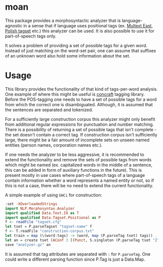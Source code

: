 moan
===================

This package provides a morphosyntactic analyzer that is language-agnostic in a sense that if language uses positional tags (ex. [Multext East][MultextEast], [Polish tagset][nkjp-tagset] etc.) this analyzer can be used. It is also possible to use it for part-of-speech tags only.

It solves a problem of providing a set of possible tags for a given word. Instead of just matching on the word-set pair, one can assume that suffixes of an unknown word also hold some information about the set.

Usage
===================

This library provides the functionality of that kind of tags-per-word analysis. One example of where this might be useful is [concraft] tagging library. Before the POS-tagging one needs to have a set of possible tags for a word from which the correct one is disambiguated. Although, it is assumed that the sentences are separated and tokenized.

For a sufficiently large construction corpus this analyzer might only benefit from additional regular expressions for punctuation and number matching. There is a possibility of returning a set of possible tags that isn't complete - the set doesn't contain a correct tag. If construction corpus isn't sufficiently large, there might be a fair amount of incomplete sets on unseen named entities (person names, corporation names etc.).

If one needs the analyzer to be less aggressive, it is recommended to extend the functionality and remove the sets of possible tags from words which might be named (ex. capitalized words in the middle of a sentence, this can be added in form of auxiliary functions in the future). This is present mostly in use cases where part-of-speech tags of a language contain information whether a word represents a named entity or not, so if this is not a case, there will be no need to extend the current functionality.

A simple example of using ```GHCi``` for construction:

```Haskell
:set -XOverloadedStrings
import NLP.Morphosyntax.Analyzer
import qualified Data.Text.IO as T
import qualified Data.Tagset.Positional as P
f <- readFile "tagset.cfg"
let tset = P.parseTagset "tagset-name" f
f <- T.readFile "construction-corpus.txt"
let train = map (\(word:tags) -> (word, map (P.parseTag tset) tags)) . map T.words . filter (not . T.null) . T.lines $ f
let an = create tset (AConf 3 [(Punct, S.singleton (P.parseTag tset "Z"))] M.empty) train
save "analyzer.gz" an
```
It is assumed that tag attributes are separated with ```:``` for ```P.parseTag```. One could write a different parsing function since P.Tag is just a Data.Map.

[concraft]: https://github.com/kawu/concraft
[nkjp-tagset]: http://nkjp.pl/poliqarp/help/ense2.html
[ru-tagset]: http://ufal.mff.cuni.cz/~hana/morph/rutags.html
[MultextEast]: http://nl.ijs.si/ME/ "Multext East"